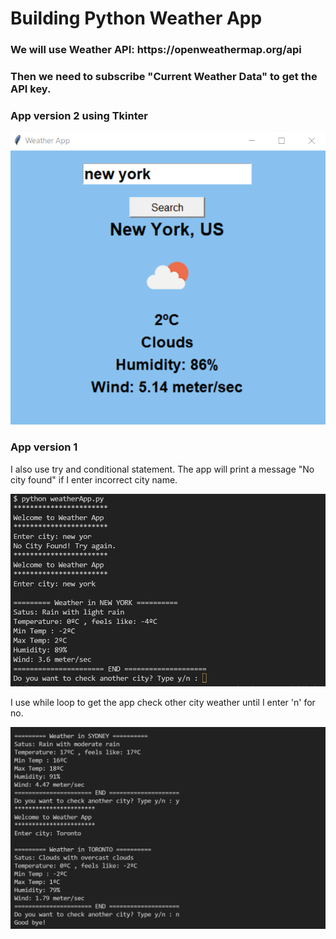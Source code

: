 <h1>Building Python Weather App</h1>

<h3>We will use Weather API: https://openweathermap.org/api </h3>
<h3>Then we need to subscribe "Current Weather Data" to get the API key.</h3>
<h3> App version 2 using Tkinter </h3>
<img src="images/screenshot_v2.png" alt="app tkinter">

<h3> App version 1 </h3>
<p> I also use try and conditional statement. The app will print a message "No city found" if I enter incorrect city name.</p>
<img src="images/Screenshot1.jpg" alt="if else">
<p> I use while loop to get the app check other city weather until I enter 'n' for no.</p>
<img src="images/Screenshot2.jpg" alt="while loop">






